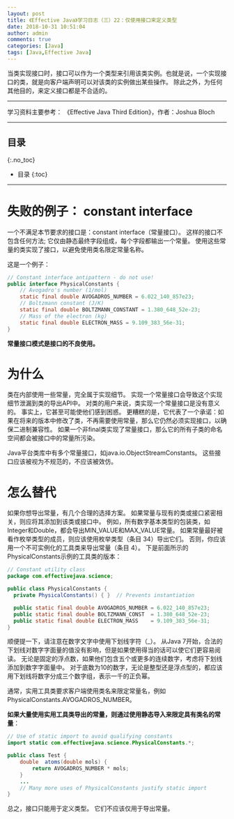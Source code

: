 ```yaml
---
layout: post
title: 《Effective Java》学习日志（三）22：仅使用接口来定义类型
date: 2018-10-31 10:51:04
author: admin
comments: true
categories: [Java]
tags: [Java,Effective Java]
---
```


当类实现接口时，接口可以作为一个类型来引用该类实例。也就是说，一个实现接口的类，就是向客户端声明可以对该类的实例做出某些操作。
除此之外，为任何其他目的，来定义接口都是不合适的。

<!-- more -->
---

学习资料主要参考： 《Effective Java Third Edition》，作者：Joshua Bloch

---
## 目录
{:.no_toc}

* 目录
{:toc}

---

# 失败的例子： constant interface

一个不满足本节要求的接口是：constant interface（常量接口）。
这样的接口不包含任何方法; 它仅由静态最终字段组成，每个字段都输出一个常量。 
使用这些常量的类实现了接口，以避免使用类名限定常量名称。 

这是一个例子：
```java
// Constant interface antipattern - do not use!
public interface PhysicalConstants {
    // Avogadro's number (1/mol)
    static final double AVOGADROS_NUMBER = 6.022_140_857e23;
    // Boltzmann constant (J/K)
    static final double BOLTZMANN_CONSTANT = 1.380_648_52e-23;
    // Mass of the electron (kg)
    static final double ELECTRON_MASS = 9.109_383_56e-31;
}
```

**常量接口模式是接口的不良使用。**

# 为什么

类在内部使用一些常量，完全属于实现细节。
实现一个常量接口会导致这个实现细节泄漏到类的导出API中。
对类的用户来说，类实现一个常量接口是没有意义的。
事实上，它甚至可能使他们感到困惑。
更糟糕的是，它代表了一个承诺：如果在将来的版本中修改了类，不再需要使用常量，那么它仍然必须实现接口，以确保二进制兼容性。
如果一个非final类实现了常量接口，那么它的所有子类的命名空间都会被接口中的常量所污染。

Java平台类库中有多个常量接口，如java.io.ObjectStreamConstants。 这些接口应该被视为不规范的，不应该被效仿。

# 怎么替代

如果你想导出常量，有几个合理的选择方案。 
如果常量与现有的类或接口紧密相关，则应将其添加到该类或接口中。 
例如，所有数字基本类型的包装类，如Integer和Double，都会导出MIN_VALUE和MAX_VALUE常量。 
如果常量最好被看作枚举类型的成员，则应该使用枚举类型（条目 34）导出它们。 
否则，你应该用一个不可实例化的工具类来导出常量（条目 4）。 
下是前面所示的PhysicalConstants示例的工具类的版本：

```java
// Constant utility class
package com.effectivejava.science;

public class PhysicalConstants {
  private PhysicalConstants() { }  // Prevents instantiation

  public static final double AVOGADROS_NUMBER = 6.022_140_857e23;
  public static final double BOLTZMANN_CONST  = 1.380_648_52e-23;
  public static final double ELECTRON_MASS    = 9.109_383_56e-31;
}
```

顺便提一下，请注意在数字文字中使用下划线字符（_）。 
从Java 7开始，合法的下划线对数字字面量的值没有影响，但是如果使用得当的话可以使它们更容易阅读。 
无论是固定的浮点数，如果他们包含五个或更多的连续数字，考虑将下划线添加到数字字面量中。 
对于底数为10的数字，无论是整型还是浮点型的，都应该用下划线将数字分成三个数字组，表示一千的正负幂。

通常，实用工具类要求客户端使用类名来限定常量名，例如PhysicalConstants.AVOGADROS_NUMBER。 

**如果大量使用实用工具类导出的常量，则通过使用静态导入来限定具有类名的常量**：

```java
// Use of static import to avoid qualifying constants
import static com.effectivejava.science.PhysicalConstants.*;

public class Test {
    double  atoms(double mols) {
        return AVOGADROS_NUMBER * mols;
    }
    ...
    // Many more uses of PhysicalConstants justify static import
}
```

总之，接口只能用于定义类型。 它们不应该仅用于导出常量。

